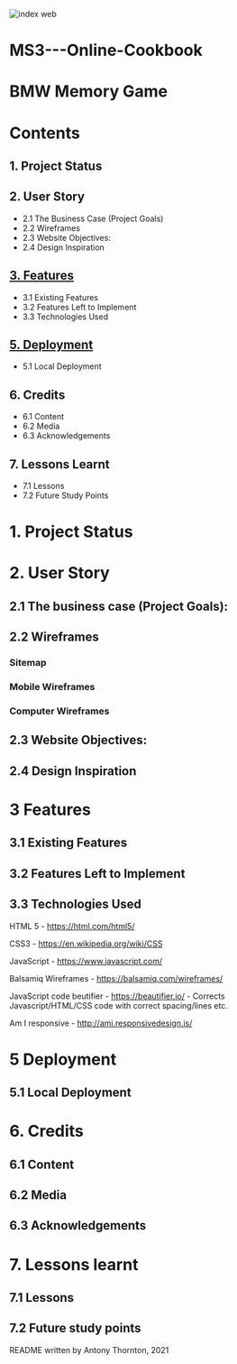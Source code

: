 ![index web](documentation-assets/wireframe-images/ms2_memory_game_device_screenshots.jpg)

# MS3---Online-Cookbook

# BMW Memory Game

# Contents

## 1. Project Status
## 2. User Story
* 2.1 The Business Case (Project Goals)
* 2.2 Wireframes
* 2.3 Website Objectives:
* 2.4 Design Inspiration
## [3. Features](#3-features "Features")
* 3.1 Existing Features
* 3.2 Features Left to Implement
* 3.3 Technologies Used

## [5. Deployment](#5-deployment "Deployment")
* 5.1 Local Deployment
## 6. Credits
* 6.1 Content
* 6.2 Media
* 6.3 Acknowledgements
## 7. Lessons Learnt
* 7.1 Lessons
* 7.2 Future Study Points

# 1. Project Status


# 2. User Story
## 2.1 The business case (Project Goals):


## 2.2 Wireframes

### Sitemap



### Mobile Wireframes

### Computer Wireframes




## 2.3 Website Objectives:


## 2.4 Design Inspiration


# 3 Features


## 3.1 Existing Features


## 3.2 Features Left to Implement


## 3.3 Technologies Used
HTML 5 - https://html.com/html5/

CSS3 - https://en.wikipedia.org/wiki/CSS

JavaScript - https://www.javascript.com/

Balsamiq Wireframes - https://balsamiq.com/wireframes/

JavaScript code beutifier - https://beautifier.io/ - Corrects Javascript/HTML/CSS code with correct spacing/lines etc.

Am I responsive - http://ami.responsivedesign.is/



# 5 Deployment

## 5.1 Local Deployment


# 6. Credits
## 6.1 Content


## 6.2 Media


## 6.3 Acknowledgements


# 7. Lessons learnt
## 7.1 Lessons


## 7.2 Future study points



README written by Antony Thornton, 2021





